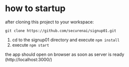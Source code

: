 # how to startup

after cloning this project to your workspace:

`git clone https://github.com/securenai/signup01.git`

1. cd to the signup01 directory and execute `npm install`
2. execute `npm start`

the app should open on browser as soon as server is ready (http://localhost:3000/)


